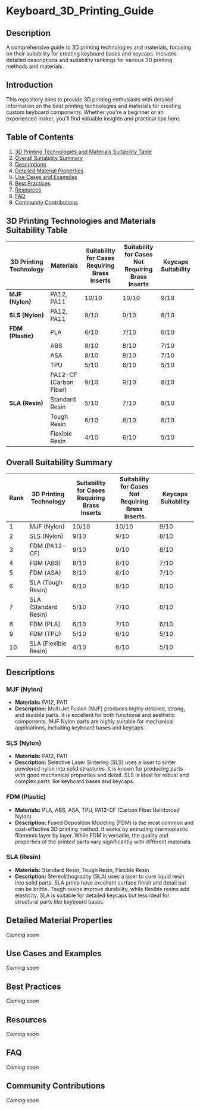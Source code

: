 # Keyboard_3D_Printing_Guide

## Description
A comprehensive guide to 3D printing technologies and materials, focusing on their suitability for creating keyboard bases and keycaps. Includes detailed descriptions and suitability rankings for various 3D printing methods and materials.

## Introduction
This repository aims to provide 3D printing enthusiasts with detailed information on the best printing technologies and materials for creating custom keyboard components. Whether you're a beginner or an experienced maker, you'll find valuable insights and practical tips here.

## Table of Contents
1. [3D Printing Technologies and Materials Suitability Table](#3d-printing-technologies-and-materials-suitability-table)
2. [Overall Suitability Summary](#overall-suitability-summary)
3. [Descriptions](#descriptions)
4. [Detailed Material Properties](#detailed-material-properties)
5. [Use Cases and Examples](#use-cases-and-examples)
6. [Best Practices](#best-practices)
7. [Resources](#resources)
8. [FAQ](#faq)
9. [Community Contributions](#community-contributions)

## 3D Printing Technologies and Materials Suitability Table
| 3D Printing Technology | Materials                    | Suitability for Cases Requiring Brass Inserts | Suitability for Cases Not Requiring Brass Inserts | Keycaps Suitability |
|------------------------|------------------------------|----------------------------------------------|---------------------------------------------------|---------------------|
| **MJF (Nylon)**        | PA12, PA11                   | 10/10                                        | 10/10                                             | 9/10                |
| **SLS (Nylon)**        | PA12, PA11                   | 9/10                                         | 9/10                                              | 8/10                |
| **FDM (Plastic)**      | PLA                          | 6/10                                         | 7/10                                              | 6/10                |
|                        | ABS                          | 8/10                                         | 8/10                                              | 7/10                |
|                        | ASA                          | 8/10                                         | 8/10                                              | 7/10                |
|                        | TPU                          | 5/10                                         | 6/10                                              | 5/10                |
|                        | PA12-CF (Carbon Fiber)       | 9/10                                         | 9/10                                              | 8/10                |
| **SLA (Resin)**        | Standard Resin               | 5/10                                         | 7/10                                              | 8/10                |
|                        | Tough Resin                  | 6/10                                         | 8/10                                              | 8/10                |
|                        | Flexible Resin               | 4/10                                         | 6/10                                              | 5/10                |

## Overall Suitability Summary
| Rank | 3D Printing Technology | Suitability for Cases Requiring Brass Inserts | Suitability for Cases Not Requiring Brass Inserts | Keycaps Suitability |
|------|------------------------|----------------------------------------------|---------------------------------------------------|---------------------|
| 1    | MJF (Nylon)            | 10/10                                        | 10/10                                             | 9/10                |
| 2    | SLS (Nylon)            | 9/10                                         | 9/10                                              | 8/10                |
| 3    | FDM (PA12-CF)          | 9/10                                         | 9/10                                              | 8/10                |
| 4    | FDM (ABS)              | 8/10                                         | 8/10                                              | 7/10                |
| 5    | FDM (ASA)              | 8/10                                         | 8/10                                              | 7/10                |
| 6    | SLA (Tough Resin)      | 6/10                                         | 8/10                                              | 8/10                |
| 7    | SLA (Standard Resin)   | 5/10                                         | 7/10                                              | 8/10                |
| 8    | FDM (PLA)              | 6/10                                         | 7/10                                              | 6/10                |
| 9    | FDM (TPU)              | 5/10                                         | 6/10                                              | 5/10                |
| 10   | SLA (Flexible Resin)   | 4/10                                         | 6/10                                              | 5/10                |

## Descriptions

### **MJF (Nylon)**
- **Materials:** PA12, PA11
- **Description:** Multi Jet Fusion (MJF) produces highly detailed, strong, and durable parts. It is excellent for both functional and aesthetic components. MJF Nylon parts are highly suitable for mechanical applications, including keyboard bases and keycaps.

### **SLS (Nylon)**
- **Materials:** PA12, PA11
- **Description:** Selective Laser Sintering (SLS) uses a laser to sinter powdered nylon into solid structures. It is known for producing parts with good mechanical properties and detail. SLS is ideal for robust and complex parts like keyboard bases and keycaps.

### **FDM (Plastic)**
- **Materials:** PLA, ABS, ASA, TPU, PA12-CF (Carbon Fiber Reinforced Nylon)
- **Description:** Fused Deposition Modeling (FDM) is the most common and cost-effective 3D printing method. It works by extruding thermoplastic filaments layer by layer. While FDM is versatile, the quality and properties of the printed parts vary significantly with different materials.

### **SLA (Resin)**
- **Materials:** Standard Resin, Tough Resin, Flexible Resin
- **Description:** Stereolithography (SLA) uses a laser to cure liquid resin into solid parts. SLA prints have excellent surface finish and detail but can be brittle. Tough resins improve durability, while flexible resins add elasticity. SLA is suitable for detailed keycaps but less ideal for structural parts like keyboard bases.

## Detailed Material Properties
*Coming soon*

## Use Cases and Examples
*Coming soon*

## Best Practices
*Coming soon*

## Resources
*Coming soon*

## FAQ
*Coming soon*

## Community Contributions
*Coming soon*
